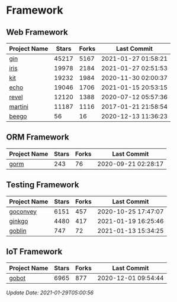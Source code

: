 # Framework

## Web Framework
| Project Name | Stars | Forks | Last Commit |
| ------------ | ----- | ----- | ----------- |
| [gin](https://github.com/gin-gonic/gin) | 45217 | 5167 | 2021-01-27 01:58:21 |
| [iris](https://github.com/kataras/iris) | 19978 | 2184 | 2021-01-27 02:51:53 |
| [kit](https://github.com/go-kit/kit) | 19232 | 1984 | 2020-11-30 02:00:37 |
| [echo](https://github.com/labstack/echo) | 19046 | 1706 | 2021-01-15 20:53:15 |
| [revel](https://github.com/revel/revel) | 12120 | 1388 | 2020-07-12 05:57:36 |
| [martini](https://github.com/go-martini/martini) | 11187 | 1116 | 2017-01-21 21:58:54 |
| [beego](https://github.com/astaxie/beego) | 56 | 16 | 2020-12-13 11:36:23 |

## ORM Framework
| Project Name | Stars | Forks | Last Commit |
| ------------ | ----- | ----- | ----------- |
| [gorm](https://github.com/jinzhu/gorm) | 243 | 76 | 2020-09-21 02:28:17 |

## Testing Framework
| Project Name | Stars | Forks | Last Commit |
| ------------ | ----- | ----- | ----------- |
| [goconvey](https://github.com/smartystreets/goconvey) | 6151 | 457 | 2020-10-25 17:47:07 |
| [ginkgo](https://github.com/onsi/ginkgo) | 4480 | 417 | 2021-01-19 16:25:46 |
| [goblin](https://github.com/franela/goblin) | 747 | 72 | 2021-01-13 15:34:25 |

## IoT Framework
| Project Name | Stars | Forks | Last Commit |
| ------------ | ----- | ----- | ----------- |
| [gobot](https://github.com/hybridgroup/gobot) | 6965 | 877 | 2020-12-01 09:54:44 |

*Update Date: 2021-01-29T05:00:56*